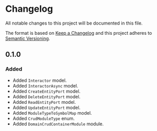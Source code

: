 # Changelog
All notable changes to this project will be documented in this file.

The format is based on [Keep a Changelog](http://keepachangelog.com/en/1.0.0/)
and this project adheres to [Semantic Versioning](http://semver.org/spec/v2.0.0.html).

<!--
## [UNRELEASED]

### Added
### Changed
### Deprecated
### Removed
### Fixed
### Security
### Docs
-->




## 0.1.0

### Added
- Added `Interactor` model.
- Added `InteractorAsync` model.
- Added `CreateEntityPort` model.
- Added `DeleteEntityPort` model.
- Added `ReadEntityPort` model.
- Added `UpdateEntityPort` model.
- Added `ModuleTypeToSymbolMap` model.
- Added `CrudModuleType` enum.
- Added `DomainCrudContainerModule` module.
